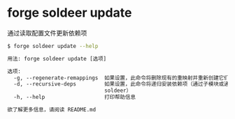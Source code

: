 # forge soldeer update

通过读取配置文件更新依赖项

```bash
$ forge soldeer update --help
```

```txt
用法: forge soldeer update [选项]

选项:
  -g, --regenerate-remappings  如果设置，此命令将删除现有的重映射并重新创建它们
  -d, --recursive-deps         如果设置，此命令将递归安装依赖项（通过子模块或通过
                               soldeer）
  -h, --help                   打印帮助信息

欲了解更多信息，请阅读 README.md
```